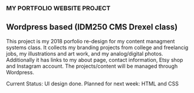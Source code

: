 ### MY PORTFOLIO WEBSITE PROJECT
## Wordpress based (IDM250 CMS Drexel class)

This project is my 2018 porfolio re-design for my content managment systems class. 
It collects my branding projects from college and freelancig jobs, my illustrations and art work, and my analog/digital photos. Additionally it has links to my about page, contact information, Etsy shop and Instagram account. 
The projects/content will be managed through Wordpress.

Current Status: UI design done. 
Planned for next week: HTML and CSS 